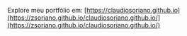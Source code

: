 Explore meu portfólio em: [https://claudiosoriano.github.io](https://zsoriano.github.io/claudiosoriano.github.io/](https://zsoriano.github.io/claudiosoriano.github.io/)

